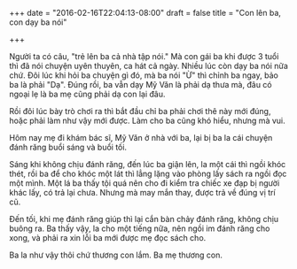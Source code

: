 +++
date = "2016-02-16T22:04:13-08:00"
draft = false
title = "Con lên ba, con dạy ba nói"

+++

Người ta có câu, "trẻ lên ba cả nhà tập nói." Mà con gái ba khi được 3 tuổi thì
đã nói chuyện uyên thuyên, ca hát cả ngày. Nhiều lúc còn dạy ba nói nữa chứ.
Đôi lúc khi hỏi ba chuyện gì đó, mà ba nói "Ừ" thì chỉnh ba ngay, bảo ba là phải
"Dạ". Đúng rồi, ba vẫn dạy Mỹ Văn là phải dạ thưa mà, đâu có ngoại lẹ là ba mẹ
cũng phải dạ con lại đâu.

Rồi đôi lúc bày trò chơi ra thì bắt đầu chỉ ba phải chơi thê này mới đúng, hoặc
phải làm như vậy mới được. Làm cho ba cũng khó hiểu, nhưng mà vui.

Hôm nay mẹ đi khám bác sĩ, Mỹ Văn ở nhà với ba, lại bị ba la cái chuyện đánh răng buổi sáng và buổi tối. 

Sáng khi không
chịu đánh răng, đến lúc ba giận lên, la một cái thì ngồi khóc thét, rồi ba để
cho khóc một lát thì lẳng lặng vào phòng lấy sách ra ngồi đọc một mình. Một lá
ba thấy tội quá nên cho đi kiểm tra chiếc xe đạp bị người khác lấy, có trả lại
chưa. Nhưng mà may mắn thay, được trả về đúng vị trí cũ.

Đến tối, khi mẹ đánh răng giúp thì lại cắn bàn chảy đánh răng, không chịu buông
ra. Ba thấy vậy, la cho một tiếng nữa, nên ngồi im đánh răng cho xong, và phải
ra xin lỗi ba mới được mẹ đọc sách cho.

Ba la như vậy thôi chứ thương con lắm. Ba mẹ thương con.
